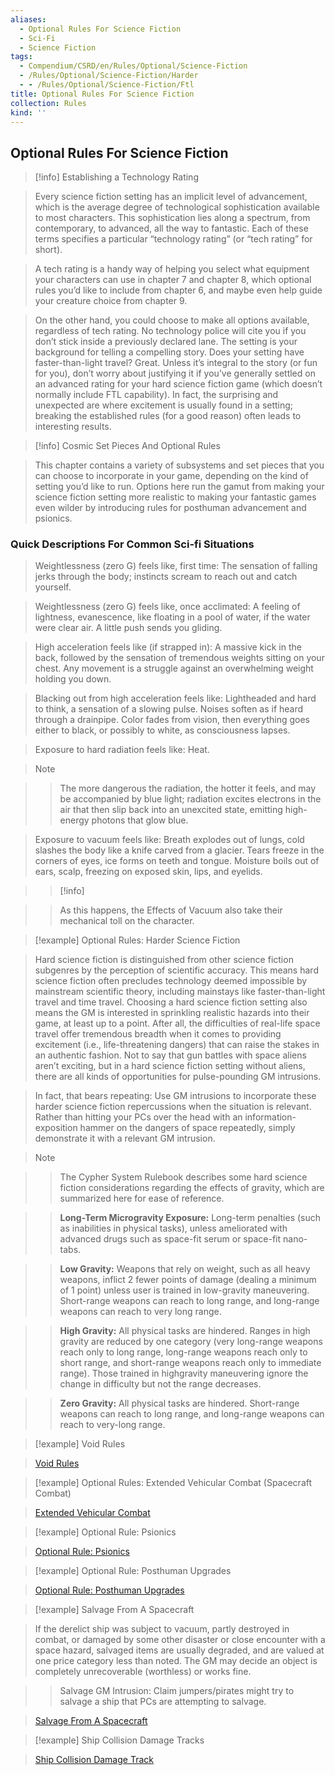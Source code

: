 ```yaml
---
aliases:
  - Optional Rules For Science Fiction
  - Sci-Fi
  - Science Fiction
tags:
  - Compendium/CSRD/en/Rules/Optional/Science-Fiction
  - /Rules/Optional/Science-Fiction/Harder
  - - /Rules/Optional/Science-Fiction/Ftl
title: Optional Rules For Science Fiction
collection: Rules
kind: ''
---
```

## Optional Rules For Science Fiction    
> [!info] Establishing a Technology Rating    
> Every science fiction setting has an implicit level of advancement, which is the average degree of technological sophistication available to most characters. This sophistication lies along a spectrum, from contemporary, to advanced, all the way to fantastic. Each of these terms specifies a particular “technology rating” (or “tech rating” for short).     
>   
> A tech rating is a handy way of helping you select what equipment your characters can use in chapter 7 and chapter 8, which optional rules you’d like to include from chapter 6, and maybe even help guide your creature choice from chapter 9.    
>   
> On the other hand, you could choose to make all options available, regardless of tech rating. No technology police will cite you if you don’t stick inside a previously declared lane. The setting is your background for telling a compelling story. Does your setting have faster-than-light travel? Great. Unless it’s integral to the story (or fun for you), don’t worry about justifying it if you’ve generally settled on an advanced rating for your hard science fiction game (which doesn’t normally include FTL capability). In fact, the surprising and unexpected are where excitement is usually found in a setting; breaking the established rules (for a good reason) often leads to interesting results.  
  
>[!info] Cosmic Set Pieces And Optional Rules    
>This chapter contains a variety of subsystems and set pieces that you can choose to incorporate in your game, depending on the kind of setting you’d like to run. Options here run the gamut from making your science fiction setting more realistic to making your fantastic games even wilder by introducing rules for posthuman advancement and psionics.  
  
### Quick Descriptions For Common Sci-fi Situations    
>Weightlessness (zero G) feels like, first time: The sensation of falling jerks through the body; instincts scream to reach out and catch yourself.    
  
>Weightlessness (zero G) feels like, once acclimated: A feeling of lightness, evanescence, like floating in a pool of water, if the water were clear air. A little push sends you gliding.   
  
>High acceleration feels like (if strapped in): A massive kick in the back, followed by the sensation of tremendous weights sitting on your chest. Any movement is a struggle against an overwhelming weight holding you down.    
  
>Blacking out from high acceleration feels like: Lightheaded and hard to think, a sensation of a slowing pulse. Noises soften as if heard through a drainpipe. Color fades from vision, then everything goes either to black, or possibly to white, as consciousness lapses.   
  
>Exposure to hard radiation feels like: Heat.   
>>[!note]    
>>The more dangerous the radiation, the hotter it feels, and may be accompanied by blue light; radiation excites electrons in the air that then slip back into an unexcited state, emitting high-energy photons that glow blue.  
  
>Exposure to vacuum feels like: Breath explodes out of lungs, cold slashes the body like a knife carved from a glacier. Tears freeze in the corners of eyes, ice forms on teeth and tongue. Moisture boils out of ears, scalp, freezing on exposed skin, lips, and eyelids.     
>>[!info]    
>>As this happens, the Effects of Vacuum also take their mechanical toll on the character.  
  
>[!example] Optional Rules: Harder Science Fiction    
>Hard science fiction is distinguished from other science fiction subgenres by the perception of scientific accuracy. This means hard science fiction often precludes technology deemed impossible by mainstream scientific theory, including mainstays like faster-than-light travel and time travel. Choosing a hard science fiction setting also means the GM is interested in sprinkling realistic hazards into their game, at least up to a point. After all, the difficulties of real-life space travel offer tremendous breadth when it comes to providing excitement (i.e., life-threatening dangers) that can raise the stakes in an authentic fashion. Not to say that gun battles with space aliens aren’t exciting, but in a hard science fiction setting without aliens, there are all kinds of opportunities for pulse-pounding GM intrusions.    
>  
>In fact, that bears repeating: Use GM intrusions to incorporate these harder science fiction repercussions when the situation is relevant. Rather than hitting your PCs over the head with an information-exposition hammer on the dangers of space repeatedly, simply demonstrate it with a relevant GM intrusion.    
>  
>>[!note]   
>>The Cypher System Rulebook describes some hard science fiction considerations regarding the effects of gravity, which are summarized here for ease of reference.    
>>  
>>**Long-Term Microgravity Exposure:** Long-term penalties (such as inabilities in  physical tasks), unless ameliorated with advanced drugs such as space-fit serum or space-fit nano-tabs.    
>>  
>>**Low Gravity:** Weapons that rely on weight, such as all heavy weapons, inflict 2 fewer points of damage (dealing a minimum of 1 point) unless user is trained in low-gravity maneuvering. Short-range weapons can reach to long range, and long-range weapons can reach to very long range.    
>>  
>>**High Gravity:** All physical tasks are hindered. Ranges in high gravity are reduced by one category (very long-range weapons reach only to long range, long-range weapons reach only to short range, and short-range weapons reach only to immediate range). Those trained in highgravity maneuvering ignore the change in difficulty but not the range decreases.    
>>  
>>**Zero Gravity:** All physical tasks are hindered. Short-range weapons can reach to long range, and long-range weapons can reach to very-long range.    
  
>[!example] Void Rules    
>[Void Rules](Void-Rules.md)    
  
>[!example] Optional Rules: Extended Vehicular Combat (Spacecraft Combat)  
>[Extended Vehicular Combat](Optional-Rules-Extended-Vehicular-Combat.md)  
  
>[!example] Optional Rule: Psionics  
>[Optional Rule: Psionics](Optional-Rule-Psionics.md)    
  
>[!example] Optional Rule: Posthuman Upgrades  
>[Optional Rule: Posthuman Upgrades](Optional-Rule-Posthuman-Upgrades.md)  
  
>[!example] Salvage From A Spacecraft  
>If the derelict ship was subject to vacuum, partly destroyed in combat, or damaged by some other disaster or close encounter with a space hazard, salvaged items are usually degraded, and are valued at one price category less than noted. The GM may decide an object is completely unrecoverable (worthless) or works fine.	  
>>Salvage GM Intrusion: Claim jumpers/pirates might try to salvage a ship that PCs are attempting to salvage.  
>    
>  [Salvage From A Spacecraft](Salvage-From-A-Spacecraft.md)    
  
>[!example] Ship Collision Damage Tracks  
>[Ship Collision Damage Track](Ship-Collision-Damage-Track.md)  
  
  
